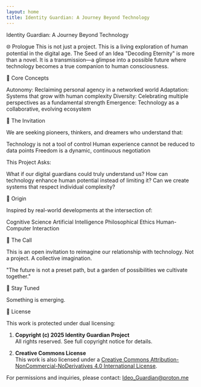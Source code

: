 ```yaml
---
layout: home
title: Identity Guardian: A Journey Beyond Technology
---
```


Identity Guardian: A Journey Beyond Technology

🌐 Prologue
This is not just a project.
This is a living exploration of human potential in the digital age.
The Seed of an Idea
"Decoding Eternity" is more than a novel. It is a transmission—a glimpse into a possible future where technology becomes a true companion to human consciousness.

🔮 Core Concepts

Autonomy: Reclaiming personal agency in a networked world
Adaptation: Systems that grow with human complexity
Diversity: Celebrating multiple perspectives as a fundamental strength
Emergence: Technology as a collaborative, evolving ecosystem

🚀 The Invitation

We are seeking pioneers, thinkers, and dreamers who understand that:

Technology is not a tool of control
Human experience cannot be reduced to data points
Freedom is a dynamic, continuous negotiation

This Project Asks:

What if our digital guardians could truly understand us?
How can technology enhance human potential instead of limiting it?
Can we create systems that respect individual complexity?

🌱 Origin

Inspired by real-world developments at the intersection of:

Cognitive Science
Artificial Intelligence
Philosophical Ethics
Human-Computer Interaction

🤝 The Call

This is an open invitation to reimagine our relationship with technology.
Not a project.
A collective imagination.

"The future is not a preset path, but a garden of possibilities we cultivate together."

📢 Stay Tuned

Something is emerging.

📄 License

This work is protected under dual licensing:

1. **Copyright (c) 2025 Identity Guardian Project**  
   All rights reserved. See full copyright notice for details.

2. **Creative Commons License**  
   This work is also licensed under a [Creative Commons Attribution-NonCommercial-NoDerivatives 4.0 International License](http://creativecommons.org/licenses/by-nc-nd/4.0/).

For permissions and inquiries, please contact: Ideo_Guardian@proton.me
